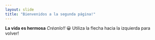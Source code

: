 ```yaml
---
layout: slide
title: "Bienvenidos a la segunda página!"
---
```

**La vida es hermosa** *Créanlo!!* :grinning: 
Utiliza la flecha hacia la izquierda para volver!

